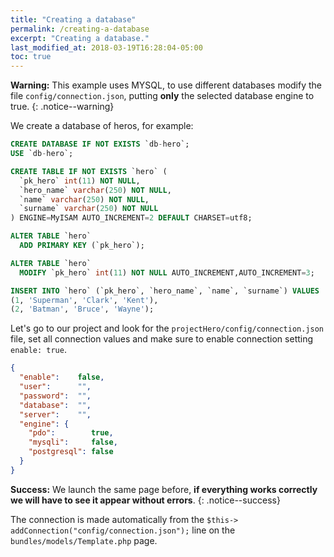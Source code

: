 ```yaml
---
title: "Creating a database"
permalink: /creating-a-database
excerpt: "Creating a database."
last_modified_at: 2018-03-19T16:28:04-05:00
toc: true
---
```


**Warning:** This example uses MYSQL, to use different databases modify the file `config/connection.json`, putting **only** the selected database engine to true.
{: .notice--warning}

We create a database of heros, for example:
```sql
CREATE DATABASE IF NOT EXISTS `db-hero`;
USE `db-hero`;

CREATE TABLE IF NOT EXISTS `hero` (
  `pk_hero` int(11) NOT NULL,
  `hero_name` varchar(250) NOT NULL,
  `name` varchar(250) NOT NULL,
  `surname` varchar(250) NOT NULL
) ENGINE=MyISAM AUTO_INCREMENT=2 DEFAULT CHARSET=utf8;

ALTER TABLE `hero`
  ADD PRIMARY KEY (`pk_hero`);

ALTER TABLE `hero`
  MODIFY `pk_hero` int(11) NOT NULL AUTO_INCREMENT,AUTO_INCREMENT=3;

INSERT INTO `hero` (`pk_hero`, `hero_name`, `name`, `surname`) VALUES
(1, 'Superman', 'Clark', 'Kent'),
(2, 'Batman', 'Bruce', 'Wayne');
```
Let's go to our project and look for the `projectHero/config/connection.json` file, set all connection values and make sure to enable connection setting `enable: true`.
```json
{
  "enable":    false,
  "user":      "",
  "password":  "",
  "database":  "",
  "server":    "",
  "engine": {
    "pdo":        true,
    "mysqli":     false,
    "postgresql": false
  }
}

```
**Success:** We launch the same page before, __if everything works correctly we will have to see it appear without errors__.
{: .notice--success}


The connection is made automatically from the `$this-> addConnection("config/connection.json");` line on the `bundles/models/Template.php` page.
